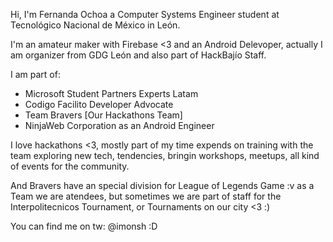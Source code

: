 
Hi, I'm Fernanda Ochoa a Computer Systems Engineer student at Tecnológico Nacional de México in León. 

I'm an amateur maker with Firebase <3 and an Android Delevoper, actually I am organizer from GDG León and also part of HackBajío Staff.

I am part of:
  * Microsoft Student Partners Experts Latam 
  * Codigo Facilito Developer Advocate
  * Team Bravers [Our Hackathons Team]
  * NinjaWeb Corporation as an Android Engineer

I love hackathons <3, mostly part of my time expends on training with the team exploring new tech, tendencies, bringin workshops, meetups, all kind of events for the community.

And Bravers have an special division for League of Legends Game :v as a Team we are atendees, but sometimes we are part of staff for the Interpolitecnicos Tournament, or Tournaments on our city <3 :)

You can find me on tw: @imonsh :D
